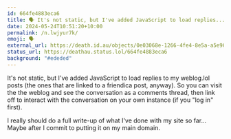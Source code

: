 ```yaml
---
id: 664fe4883eca6
title: 🗣️ It's not static, but I've added JavaScript to load replies...
date: 2024-05-24T10:51:20+10:00
permalink: /n.lwjyur7k/
emoji: 🗣️
external_url: https://death.id.au/objects/0e03068e-1266-4fe4-8e5a-a5e969399498
status_url: https://deathau.status.lol/664fe4883eca6
background: "#ededed"
---
```


It's not static, but I've added JavaScript to load replies to my weblog.lol posts (the ones that are linked to a friendica post, anyway). So you can visit the the weblog and see the conversation as a comments thread, then link off to interact with the conversation on your own instance (if you "log in" first).

I really should do a full write-up of what I've done with my site so far... Maybe after I commit to putting it on my main domain.
